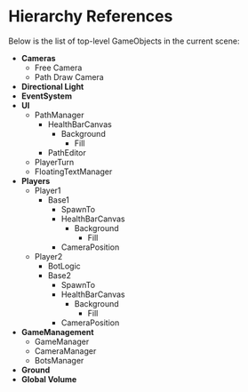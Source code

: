# Hierarchy References
Below is the list of top-level GameObjects in the current scene:

- **Cameras**
  - Free Camera
  - Path Draw Camera
- **Directional Light**
- **EventSystem**
- **UI**
  - PathManager
    - HealthBarCanvas
      - Background
        - Fill
    - PathEditor
  - PlayerTurn
  - FloatingTextManager
- **Players**
  - Player1
    - Base1
      - SpawnTo
      - HealthBarCanvas
        - Background
          - Fill
      - CameraPosition
  - Player2
    - BotLogic
    - Base2
      - SpawnTo
      - HealthBarCanvas
        - Background
          - Fill
      - CameraPosition
- **GameManagement**
  - GameManager
  - CameraManager
  - BotsManager
- **Ground**
- **Global Volume**
